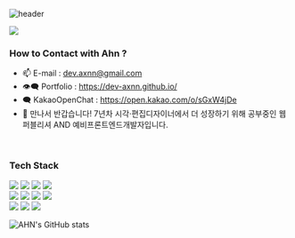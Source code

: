 ![header](https://capsule-render.vercel.app/api?type=waving&color=b57bde&height=400&section=header&text=Hello%20I'm%20Ahn&fontSize=90)

<img src="https://media.discordapp.net/attachments/1026310132029739121/1026767813114871839/1664870806885.png" />

### How to Contact with Ahn ?
- 📫 E-mail : dev.axnn@gmail.com
- 👁‍🗨 Portfolio : https://dev-axnn.github.io/
- 🗨 KakaoOpenChat : https://open.kakao.com/o/sGxW4jDe
- 💬 만나서 반갑습니다!
7년차 시각·편집디자이너에서 더 성장하기 위해
공부중인 웹퍼블리셔 AND 예비프론트엔드개발자입니다.

</br>

### Tech Stack
<img src="https://img.shields.io/badge/HTML-E34F26?style=flat-square&logo=HTML5&logoColor=white"/></a>
<img src="https://img.shields.io/badge/CSS-1572B6?style=flat-square&logo=CSS3&logoColor=white"/></a>
<img src="https://img.shields.io/badge/SCSS-CC6699?style=flat-square&logo=Sass&logoColor=white"/></a>
<img src="https://img.shields.io/badge/JavaScript-F7DF1E?style=flat-square&logo=JavaScript&logoColor=white"/></a><br/>
<img src="https://img.shields.io/badge/jQuery-0769AD?style=flat-square&logo=jQuery&logoColor=white"/></a>
<img src="https://img.shields.io/badge/Vue.js-00851f?style=flat-square&logo=Vue.js&logoColor=white"/></a>
<img src="https://img.shields.io/badge/Figma-00baff?style=flat-square&logo=Figma&logoColor=white"/></a>
<img src="https://img.shields.io/badge/GitHub-181717?style=flat-square&logo=GitHub&logoColor=white"/></a><br/>
<img src="https://img.shields.io/badge/Photoshop-31A8FF?style=flat-square&logo=Adobe-Photoshop&logoColor=white"/></a>
<img src="https://img.shields.io/badge/Illustrator-FF9A00?style=flat-square&logo=Adobe-Illustrator&logoColor=white"/></a>
<img src="https://img.shields.io/badge/Illustrator-FF3366?style=flat-square&logo=Adobe-InDesign&logoColor=white"/></a>

![AHN's GitHub stats](https://github-readme-stats.vercel.app/api?username=dev-axnn&show_icons=true&theme=radical) 
